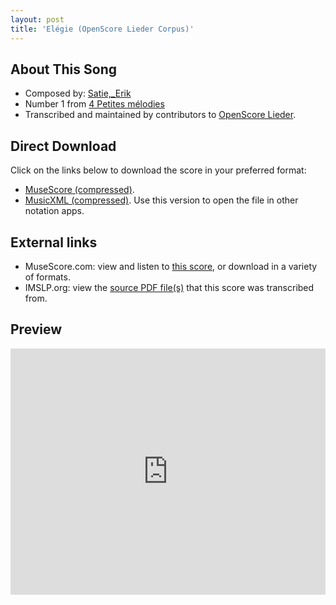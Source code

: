 ```yaml
---
layout: post
title: 'Elégie (OpenScore Lieder Corpus)'
---
```


## About This Song

- Composed by: [Satie,_Erik](https://fourscoreandmore.org/openscore/lieder/Satie,_Erik)
- Number 1 from [4 Petites mélodies](https://fourscoreandmore.org/openscore/lieder/Satie,_Erik/4_Petites_mélodies)
- Transcribed and maintained by contributors to [OpenScore Lieder].

[OpenScore Lieder]: https://musescore.com/openscore-lieder-corpus

## Direct Download

Click on the links below to download the score in your preferred format:
- [MuseScore (compressed)](https://github.com/openscore/lieder/blob/main/scores/Satie,_Erik/4_Petites_mélodies/1_Elégie/lc6988229.mscz?raw=true).
- [MusicXML (compressed)](https://github.com/openscore/lieder/blob/main/scores/Satie,_Erik/4_Petites_mélodies/1_Elégie/lc6988229.mxl?raw=true). Use this version to open the file in other notation apps.

## External links

- MuseScore.com: view and listen to [this score][MuseScore], or download in a variety of formats.
- IMSLP.org: view the [source PDF file(s)][IMSLP] that this score was transcribed from.

[MuseScore]: https://musescore.com/score/6988229
[IMSLP]: https://imslp.org/wiki/Special:ReverseLookup/16886

## Preview

<iframe width="100%" height="394" src="https://musescore.com/openscore-lieder-corpus/scores/6988229/embed" frameborder="0" allowfullscreen allow="autoplay; fullscreen"></iframe>
